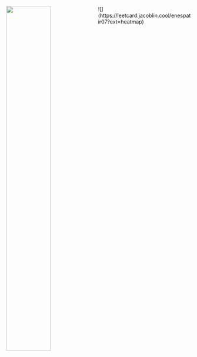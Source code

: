 <img src = "https://github-readme-stats.vercel.app/api/top-langs/?username=enespatir07" align = "left" width = "49%" />
![](https://leetcard.jacoblin.cool/enespatir07?ext=heatmap)

<!--
**enespatir07/enespatir07** is a ✨ _special_ ✨ repository because its `README.md` (this file) appears on your GitHub profile.

Here are some ideas to get you started:

- 🔭 I’m currently working on ...
- 🌱 I’m currently learning ...
- 👯 I’m looking to collaborate on ...
- 🤔 I’m looking for help with ...
- 💬 Ask me about ...
- 📫 How to reach me: ...
- 😄 Pronouns: ...
- ⚡ Fun fact: ...
-->
